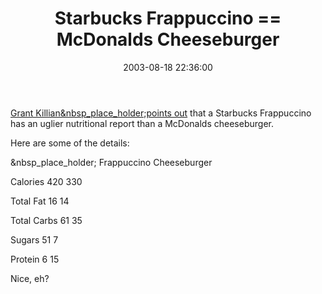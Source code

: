 ﻿---
layout: post
title: "Starbucks Frappuccino == McDonalds Cheeseburger"
comments: false
date: 2003-08-18 22:36:00
categories:
 - Technology
subtext-id: caf5e4ca-645d-4c05-a8cd-24efaad96d0f
alias: /blog/Starbucks-Frappuccino-3d3d-McDonalds-Cheeseburger.aspx
---


[Grant Killian&nbsp_place_holder;points out](http://dotnetjunkies.com/WebLog/grant.killian/posts/1113.aspx) that a Starbucks Frappuccino has an uglier nutritional report than a McDonalds cheeseburger.

Here are some of the details:

&nbsp_place_holder;
Frappuccino
Cheeseburger

Calories
420
330

Total Fat
16
14

Total Carbs
61
35

Sugars
51
7

Protein
6
15

Nice, eh?
